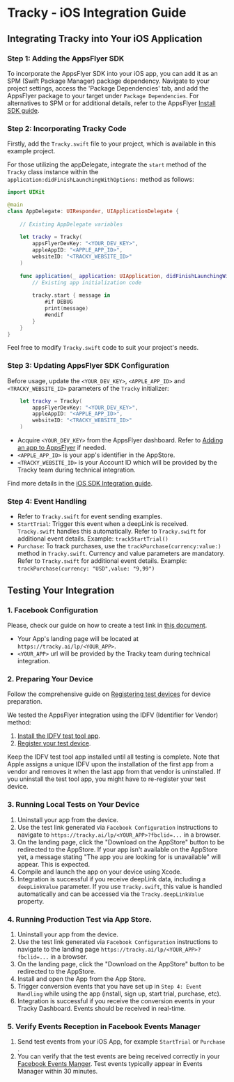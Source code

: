 # Tracky - iOS Integration Guide

## Integrating Tracky into Your iOS Application

### Step 1: Adding the AppsFlyer SDK
To incorporate the AppsFlyer SDK into your iOS app, you can add it as an SPM (Swift Package Manager) package dependency. Navigate to your project settings, access the 'Package Dependencies' tab, and add the AppsFlyer package to your target under `Package Dependencies`. For alternatives to SPM or for additional details, refer to the AppsFlyer [Install SDK guide](https://dev.appsflyer.com/hc/docs/install-ios-sdk).

### Step 2: Incorporating Tracky Code
Firstly, add the `Tracky.swift` file to your project, which is available in this example project.

For those utilizing the appDelegate, integrate the `start` method of the `Tracky` class instance within the `application:didFinishLaunchingWithOptions:` method as follows:
```swift
import UIKit

@main
class AppDelegate: UIResponder, UIApplicationDelegate {
    
    // Existing AppDelegate variables
    
    let tracky = Tracky(
        appsFlyerDevKey: "<YOUR_DEV_KEY>",
        appleAppID: "<APPLE_APP_ID>",
        websiteID: "<TRACKY_WEBSITE_ID>"
    )
    
    func application(_ application: UIApplication, didFinishLaunchingWithOptions launchOptions: [UIApplication.LaunchOptionsKey: Any]?) -> Bool {
        // Existing app initialization code
        
        tracky.start { message in
            #if DEBUG
            print(message)
            #endif
        }
    }    
}
```

Feel free to modify `Tracky.swift` code to suit your project's needs.

### Step 3: Updating AppsFlyer SDK Configuration 
Before usage, update the `<YOUR_DEV_KEY>`, `<APPLE_APP_ID>` and `<TRACKY_WEBSITE_ID>` parameters of the `Tracky` initializer:
```swift
    let tracky = Tracky(
        appsFlyerDevKey: "<YOUR_DEV_KEY>",
        appleAppID: "<APPLE_APP_ID>",
        websiteID: "<TRACKY_WEBSITE_ID>"
    )
```
- Acquire `<YOUR_DEV_KEY>` from the AppsFlyer dashboard. Refer to [Adding an app to AppsFlyer](https://support.appsflyer.com/hc/en-us/articles/207377436-Adding-an-app-to-AppsFlyer) if needed.
- `<APPLE_APP_ID>` is your app's identifier in the AppStore.
- `<TRACKY_WEBSITE_ID>` is your Account ID which will be provided by the Tracky team during technical integration.


Find more details in the [iOS SDK Integration guide](https://dev.appsflyer.com/hc/docs/integrate-ios-sdk).

### Step 4: Event Handling
- Refer to `Tracky.swift` for event sending examples.
- `StartTrial`: Trigger this event when a deepLink is received. `Tracky.swift` handles this automatically. Refer to `Tracky.swift` for additional event details. Example: `trackStartTrial()`
- `Purchase`: To track purchases, use the `trackPurchase(currency:value:)` method in `Tracky.swift`. Currency and value parameters are mandatory. Refer to `Tracky.swift` for additional event details. Example: `trackPurchase(currency: "USD",value: "9,99")`

## Testing Your Integration

### 1. Facebook Configuration
Please, check our guide on how to create a test link in [this document](https://github.com/tracky-ai/tracky-demo-iOS/blob/main/Doc/Tracky.AI%20-%20Creating%20a%20test%20Facebook%20Ads%20link.pdf).
- Your App's landing page will be located at `https://tracky.ai/lp/<YOUR_APP>`.
- `<YOUR_APP>` url will be provided by the Tracky team during technical integration.

### 2. Preparing Your Device
Follow the comprehensive guide on [Registering test devices](https://support.appsflyer.com/hc/en-us/articles/207031996) for device preparation.

We tested the AppsFlyer integration using the IDFV (Identifier for Vendor) method:
1. [Install the IDFV test tool app](https://dev.appsflyer.com/hc/docs/install-the-idfv-test-tool-app#how-to-install-the-idfv-testing-tool-app).
2. [Register your test device](https://support.appsflyer.com/hc/en-us/articles/207031996#add-a-device-manually-via-the-user-interface).

Keep the IDFV test tool app installed until all testing is complete. Note that Apple assigns a unique IDFV upon the installation of the first app from a vendor and removes it when the last app from that vendor is uninstalled. If you uninstall the test tool app, you might have to re-register your test device.

### 3. Running Local Tests on Your Device
1. Uninstall your app from the device.
2. Use the test link generated via `Facebook Configuration` instructions to navigate to `https://tracky.ai/lp/<YOUR_APP>?fbclid=...` in a browser.
3. On the landing page, click the "Download on the AppStore" button to be redirected to the AppStore. If your app isn't available on the AppStore yet, a message stating "The app you are looking for is unavailable" will appear. This is expected.
4. Compile and launch the app on your device using Xcode.
5. Integration is successful if you receive deepLink data, including a `deepLinkValue` parameter. If you use `Tracky.swift`, this value is handled automatically and can be accessed via the `Tracky.deepLinkValue` property.

### 4. Running Production Test via App Store.
1. Uninstall your app from the device.
2. Use the test link generated via `Facebook Configuration` instructions to navigate to the landing page `https://tracky.ai/lp/<YOUR_APP>?fbclid=...` in a browser.
3. On the landing page, click the "Download on the AppStore" button to be redirected to the AppStore.
4. Install and open the App from the App Store.
5. Trigger conversion events that you have set up in `Step 4: Event Handling` while using the app (install, sign up, start trial, purchase, etc).
6. Integration is successful if you receive the conversion events in your Tracky Dashboard. Events should be received in real-time.

### 5. Verify Events Reception in Facebook Events Manager
1. Send test events from your iOS App, for example `StartTrial` or `Purchase` .
2. You can verify that the test events are being received correctly in your [Facebook Events Manger](https://business.facebook.com/events_manager2/). Test events typically appear in Events Manager within 30 minutes.
